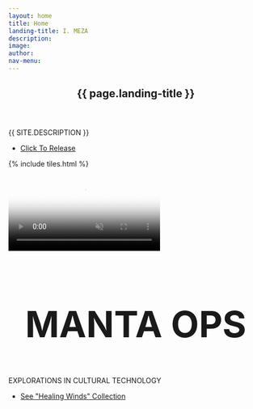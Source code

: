 ```yaml
---
layout: home
title: Home
landing-title: I. MEZA
description: 
image: 
author: 
nav-menu: 
---
```


<!-- Banner -->
<section id="banner" class="major">
	<div class="inner">
		<header class="major">
			<h1>{{ page.landing-title }}</h1>
		</header>
		<div class="content">
			<p style="text-transform: uppercase;">{{ site.description }}</p>
			<ul class="actions">
				<li><a href="#one" class="button next scrolly">Click To Release</a></li>
			</ul>
		</div>
	</div>
</section>

<!-- Main -->
<div id="main">

<!-- One -->
{% include tiles.html %}

<!-- Two -->
<section id="two">
	<div class="inner">
		<video playsinline autoplay muted loop poster="polina.jpg" id="bgvid">
	    <!-- <source src="icey.webm" type="video/webm"> -->
	    <source src="{{ site.url }}{{ site.baseurl }}/assets/images/icey.mp4" type="video/mp4">
		</video>
		<header class="major">
			<h1 style="font-size: 72px" id="manta">MANTA OPS</h1>
		</header>
		<div class="content">
			<p style="text-transform: uppercase;">Explorations In Cultural Technology</p>
		</div>
		<ul class="actions">
			<li><a href="http://www.mantaops.com" class="button next">See "Healing Winds" Collection</a></li>
		</ul>
	</div>
</section>

</div>

